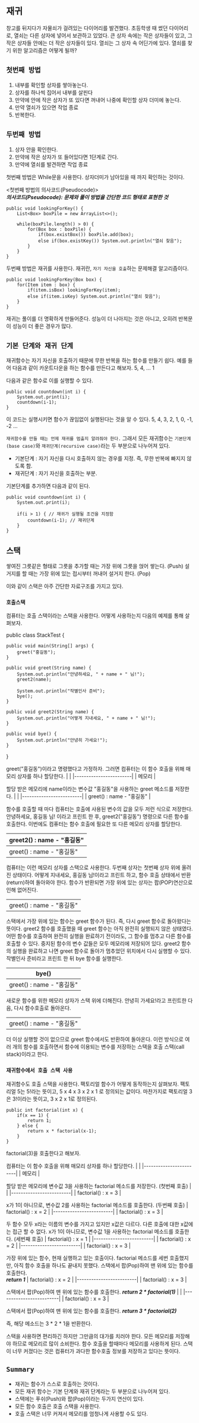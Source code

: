 # `재귀`
창고를 뒤지다가 자물쇠가 걸려있는 다이어리를 발견했다.
초등학생 때 썼던 다이어리로, 열쇠는 다른 상자에 넣어서 보관하고 있었다.
큰 상자 속에는 작은 상자들이 있고, 그 작은 상자들 안에는 더 작은 상자들이 있다.
열쇠는 그 상자 속 어딘가에 있다. 열쇠를 찾기 위한 알고리즘은 어떻게 될까?

## `첫번째 방법`
1. 내부를 확인할 상자를 쌓아놓는다.
2. 상자를 하나씩 집어서 내부를 살핀다
3. 만약에 안에 작은 상자가 또 있다면 꺼내어 나중에 확인할 상자 더미에 놓는다.
4. 만약 열쇠가 있으면 작업 종료
5. 반복한다.

## `두번째 방법`
1. 상자 안을 확인한다.
2. 만약에 작은 상자가 또 들어있다면 1단계로 간다.
3. 만약에 열쇠를 발견하면 작업 종료

첫번째 방법은 While문을 사용한다.
상자더미가 남아있을 때 까지 확인하는 것이다.

<첫번째 방법의 의사코드(Pseudocode)>  
***의사코드(Pseudocode): 문제와 풀이 방법을 간단한 코드 형태로 표현한 것***
~~~
public void lookingForKey() {
    List<Box> boxPile = new ArrayList<>();

    while(boxPile.length() > 0) {
        for(Box box : boxPile) {
            if(box.existBox()) boxPile.add(box);
            else if(box.existKey()) System.out.println("열쇠 찾음");
        }
    }
}
~~~

두번째 방법은 재귀를 사용한다.
재귀란, `자기 자신을 호출`하는 문제해결 알고리즘이다.
~~~
public void lookingForKey(Box box) {
    for(Item item : box) {
        if(item.isBox) lookingForKey(item);
        else if(item.isKey) System.out.println("열쇠 찾음");
    }
}
~~~

재귀는 풀이를 더 명확하게 만들어준다.
성능이 더 나아지는 것은 아니고, 오히려 반복문이 성능이 더 좋은 경우가 많다.

## `기본 단계와 재귀 단계`
재귀함수는 자기 자신을 호출하기 때문에 무한 반복을 하는 함수를 만들기 쉽다.
예를 들어 다음과 같이 카운트다운을 하는 함수를 만든다고 해보자.
5, 4, ... 1

다음과 같은 함수로 이를 실행할 수 있다.
~~~
public void countdown(int i) {
    System.out.print(i);
    countdown(i-1);
}
~~~

이 코드는 실행시키면 함수가 끊임없이 실행된다는 것을 알 수 있다.
5, 4, 3, 2, 1, 0, -1, -2 ...

`재귀함수를 만들 때는 언제 재귀를 멈출지 알려줘야 한다.`
그래서 모든 재귀함수는 `기본단계(base case)`와 `재귀단계(recursive case)`라는 두 부분으로 나누어져 있다.
* 기본단계 : 자기 자신을 다시 호출하지 않는 경우를 지정. 즉, 무한 반복에 빠지지 않도록 함.
* 재귀단계 : 자기 자신을 호출하는 부분.

기본단계를 추가하면 다음과 같이 된다.
~~~
public void countdown(int i) {
    System.out.print(i);

    if(i > 1) { // 재귀가 실행될 조건을 지정함
        countdown(i-1); // 재귀단계
    }
}
~~~

## 스택
쌓여진 그릇같은 형태로 그릇을 추가할 때는 가장 위에 그릇을 얹어 쌓는다. (Push)
설거지를 할 때는 가장 위에 있는 접시부터 꺼내어 설거지 한다. (Pop)

이와 같이 스택은 아주 간단한 자료구조를 가지고 있다.

### `호출스택`
컴퓨터는 호출 스택이라는 스택을 사용한다. 
어떻게 사용하는지 다음의 예제를 통해 살펴보자.

public class StackTest {

    public void main(String[] args) {
        greet("홍길동");
    }

    public void greet(String name) {
        System.out.println("안녕하세요, " + name + " 님!");
        greet2(name);

        System.out.println("작별인사 준비");
        bye();
    }

    public void greet2(String name) {
        System.out.println("어떻게 지내세요, " + name + " 님!");
    }

    public void bye() {
        System.out.println("안녕히 가세요!");
    }
}

greet("홍길동")이라고 명령했다고 가정하자.
그러면 컴퓨터는 이 함수 호출을 위해 매모리 상자를 하나 할당한다.
|                        |
|------------------------|
| 메모리                   |

할당 받은 메모리에 name이라는 변수값 "홍길동"을 사용하는 greet 메소드를 저장한다.
|                         |
|-------------------------|
| greet() : name - "홍길동" |

함수를 호출할 때 마다 컴퓨터는 호출에 사용된 변수의 값을 모두 저런 식으로 저장한다.
안녕하세요, 홍길동 님! 이라고 프린트 한 후, greet2("홍길동") 명령으로 다른 함수를 호출한다.
이번에도 컴퓨터는 함수 호출에 필요한 또 다른 메모리 상자를 할당한다.

| greet2() : name - "홍길동"|
|-------------------------|
| greet() : name - "홍길동" |

컴퓨터는 이런 메모리 상자를 스택으로 사용한다. 두번째 상자는 첫번째 상자 위에 올려진 상태이다.
어떻게 지내세요, 홍길동 님!이라고 프린트 하고, 함수 호출 상태에서 반환(return)하여 돌아와야 한다.
함수가 반환되면 가장 위에 있는 상자는 팝(POP)연산으로 인해 없어진다.

|                         |
|-------------------------|
| greet() : name - "홍길동" |

스택에서 가장 위에 있는 함수는 greet 함수가 된다. 즉, 다시 greet 함수로 돌아왔다는 뜻이다.
greet2 함수를 호출했을 때 greet 함수는 아직 완전히 실행되지 않은 상태였다.
어떤 함수를 호출하여 완전히 실행을 완료하기 전이라도, 그 함수를 멈추고 다른 함수를 호출할 수 있다.
중지된 함수의 변수 값들은 모두 메모리에 저장되어 있다.
greet2 함수의 실행을 완료하고 나면 greet 함수로 돌아가 멈추었던 위치에서 다시 실행할 수 있다.작별인사 준비라고 프린트 한 뒤 bye 함수를 실행한다.

| bye()                   |
|-------------------------|
| greet() : name - "홍길동" |

새로운 함수를 위한 메모리 상자가 스택 위에 더해진다.
안녕히 가세요!라고 프린트한 다음, 다시 함수호출로 돌아온다.

|                         |
|-------------------------|
| greet() : name - "홍길동" |

더 이상 실행할 것이 없으므로 greet 함수에서도 반환하여 돌아온다.
이런 방식으로 여러 개의 함수를 호출하면서 함수에 이용되는 변수를 저장하는 스택을 호출 스택(call stack)이라고 한다.

### `재귀함수에서 호출 스택 사용`
재귀함수도 호출 스택을 사용한다.
팩토리얼 함수가 어떻게 동작하는지 살펴보자.
팩토리얼 5는 5!라는 뜻이고, 5 x 4 x 3 x 2 x 1 로 정의되는 값이다.
마찬가지로 팩토리얼 3은 3!이라는 뜻이고, 3 x 2 x 1로 정의된다.

~~~
public int factorial(int x) {
    if(x == 1) {
        return 1;
    } else {
        return x * factorial(x-1);
    }
}
~~~

factorial(3)을 호출한다고 해보자.

컴퓨터는 이 함수 호출을 위해 매모리 상자를 하나 할당한다.
|                        |
|------------------------|
| 메모리                   |

할당 받은 메모리에 변수값 3을 사용하는 factorial 메소드를 저장한다. (첫번째 호출)
|                         |
|-------------------------|
| factorial() : x = 3     |

x가 1이 아니므로, 변수값 2를 사용하는 factorial 메소드를 호출한다. (두번째 호출)
| factorial() : x = 2     |
|-------------------------|
| factorial() : x = 3     |

두 함수 모두 x라는 이름의 변수를 가지고 있지만 x값은 다르다.
다른 호출에 대한 x값에는 접근 할 수 없다.
x가 1이 아니므로, 변수값 1을 사용하는 factorial 메소드를 호출한다. (세번째 호출)
| factorial() : x = 1     |
|-------------------------|
| factorial() : x = 2     |
|-------------------------|
| factorial() : x = 3     |

가장 위에 있는 함수, 현재 실행하고 있는 호출이다.
factorial 메소드를 세번 호출했지만, 아직 함수 호출을 하나도 끝내지 못했다.
스택에서 팝(Pop)하여 맨 위에 있는 함수를 호출한다.  
***return 1***
| factorial() : x = 2     |
|-------------------------|
| factorial() : x = 3     |

스택에서 팝(Pop)하여 맨 위에 있는 함수를 호출한다. 
***return 2 * factorial(1)***
|                         |
|-------------------------|
| factorial() : x = 3     |

스택에서 팝(Pop)하여 맨 위에 있는 함수를 호출한다. 
***return 3 * factorial(2)***

즉, 해당 메소드는 3 * 2 * 1을 반환한다.

스택을 사용하면 편리하긴 하지만 그만큼의 대가를 치러야 한다.
모든 메모리를 저장해야 하므로 메모리르 많이 소비한다.
함수 호출을 할때마다 메모리를 사용하게 된다.
스택이 너무 커졌다는 것은 컴퓨터가 과다한 함수호출 정보를 저장하고 있다는 뜻이다.

## `Summary`
* 재귀는 함수가 스스로 호출하는 것이다.
* 모든 재귀 함수는 기본 단계와 재귀 단계라는 두 부분으로 나누어져 있다.
* 스택에는 푸쉬(Push)와 팝(Pop)이라는 두가지 연산이 있다.
* 모든 함수 호출은 호출 스택을 사용한다.
* 호출 스택은 너무 커져서 메모리를 엄청나게 사용할 수도 있다.
